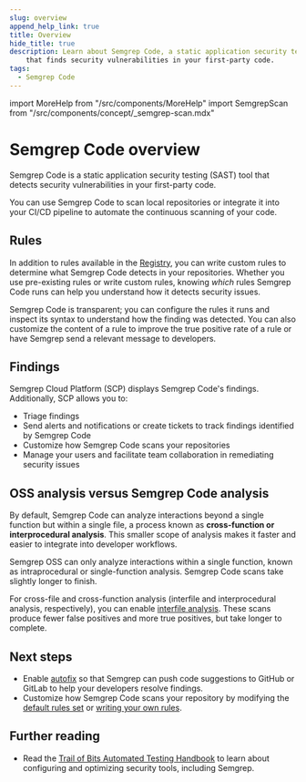 ```yaml
---
slug: overview
append_help_link: true
title: Overview
hide_title: true
description: Learn about Semgrep Code, a static application security testing (SAST) tool |
    that finds security vulnerabilities in your first-party code.
tags:
  - Semgrep Code
---
```


import MoreHelp from "/src/components/MoreHelp"
import SemgrepScan from "/src/components/concept/_semgrep-scan.mdx"

# Semgrep Code overview

Semgrep Code is a static application security testing (SAST) tool that detects security vulnerabilities in your first-party code.

You can use Semgrep Code to scan local repositories or integrate it into your CI/CD pipeline to automate the continuous scanning of your code.

## Rules

<SemgrepScan />

In addition to rules available in the [Registry](https://semgrep.dev/r), you can write custom rules to determine what Semgrep Code detects in your repositories. Whether you use pre-existing rules or write custom rules, knowing *which* rules Semgrep Code runs can help you understand how it detects security issues.

Semgrep Code is transparent; you can configure the rules it runs and inspect its syntax to understand how the finding was detected. You can also customize the content of a rule to improve the true positive rate of a rule or have Semgrep send a relevant message to developers.

## Findings

Semgrep Cloud Platform (SCP) displays Semgrep Code's findings. Additionally, SCP allows you to:

* Triage findings
* Send alerts and notifications or create tickets to track findings identified by Semgrep Code
* Customize how Semgrep Code scans your repositories
* Manage your users and facilitate team collaboration in remediating security issues

## OSS analysis versus Semgrep Code analysis

By default, Semgrep Code can analyze interactions beyond a single function but within a single file, a process known as **cross-function or interprocedural analysis**. This smaller scope of analysis makes it faster and easier to integrate into developer workflows.

Semgrep OSS can only analyze interactions within a single function, known as intraprocedural or single-function analysis. Semgrep Code scans take slightly longer to finish. <!-- can we have a stat for this -->

For cross-file and cross-function analysis (interfile and interprocedural analysis, respectively), you can enable [interfile analysis](/semgrep-code/semgrep-pro-engine-intro/). These scans produce fewer false positives and more true positives, but take longer to complete.

## Next steps

* Enable [autofix](/writing-rules/autofix) so that Semgrep can push code suggestions to GitHub or GitLab to help your developers resolve findings.
* Customize how Semgrep Code scans your repository by modifying the [default rules set](https://semgrep.dev/p/default) or [writing your own rules](/semgrep-code/editor/#jumpstart-rule-writing-using-existing-rules).

## Further reading

- Read the [Trail of Bits Automated Testing Handbook](https://appsec.guide/) to learn about configuring and optimizing security tools, including Semgrep.


<MoreHelp />
